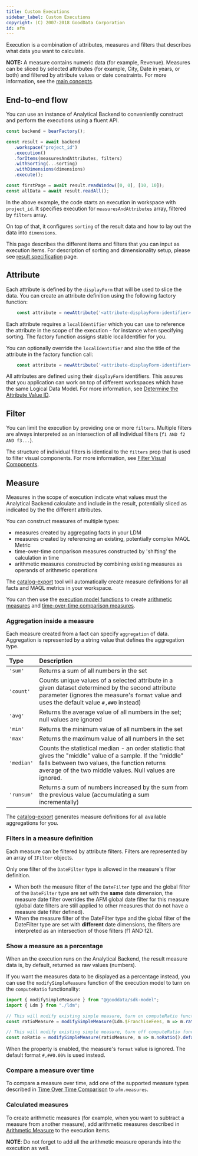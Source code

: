 ```yaml
---
title: Custom Executions
sidebar_label: Custom Executions
copyright: (C) 2007-2018 GoodData Corporation
id: afm
---
```


Execution is a combination of attributes, measures and filters that describes what data you want to calculate. 

**NOTE:** A measure contains numeric data (for example, Revenue). Measures can be sliced by selected attributes (for example, City, Date in years, or both) and filtered by attribute values or date constraints. For more information, see the [main concepts](01_intro__platform_intro.md#main-concepts).   

## End-to-end flow

You can use an instance of Analytical Backend to conveniently construct and perform the executions using a fluent API. 

```javascript
const backend = bearFactory();

const result = await backend
   .workspace("project_id")
   .execution()
   .forItems(measuresAndAttributes, filters)
   .withSorting(...sorting)
   .withDimensions(dimensions)
   .execute();

const firstPage = await result.readWindow([0, 0], [10, 10]);
const allData = await result.readAll();
```

In the above example, the code starts an execution in workspace with `project_id`. It specifies execution for `measuresAndAttributes` array, 
filtered by `filters` array. 

On top of that, it configures `sorting` of the result data and how to lay out the data into `dimensions`. 

This page describes the different items and filters that you can input as execution items. For description of sorting
and dimensionality setup, please see [result specification](50_custom__result.md) page.

## Attribute

Each attribute is defined by the `displayForm` that will be used to slice the data. You can create an attribute 
definition using the following factory function:

```javascript
    const attribute = newAttribute('<attribute-displayForm-identifier>');
```

Each attribute requires a `localIdentifier` which you can use to reference the attribute in the scope of the execution - 
for instance when specifying sorting. The factory function assigns stable localIdentifier for you. 

You can optionally override the `localIdentifier` and also the title of the attribute in the factory function call:

```javascript
    const attribute = newAttribute('<attribute-displayForm-identifier>', m => m.localId('myLocalId').alias('My Attribute'));
```

All attributes are defined using their `displayForm` identifiers. This assures that you application can work on top of
different workspaces which have the same Logical Data Model. For more information, see [Determine the Attribute Value ID](https://help.gooddata.com/display/doc/Determine+the+Attribute+Value+ID).

## Filter

You can limit the execution by providing one or more `filters`. Multiple filters are always interpreted as an intersection of all individual filters \(`f1 AND f2 AND f3...`).

The structure of individual filters is identical to the `filters` prop that is used to filter visual components. For more information, see [Filter Visual Components](30_tips__filter_visual_components.md).

## Measure

Measures in the scope of execution indicate what values must the Analytical Backend calculate and include in the result,
potentially sliced as indicated by the the different attributes.

You can construct measures of multiple types:

-  measures created by aggregating facts in your LDM
-  measures created by referencing an existing, potentially complex MAQL Metric
-  time-over-time comparison measures constructed by 'shifting' the calculation in time
-  arithmetic measures constructed by combining existing measures as operands of arithmetic operations

The [catalog-export](02_start__catalog_export.md) tool will automatically create measure definitions for all facts
and MAQL metrics in your workspace.

You can then use the [execution model functions](02_start__execution_model.md) to create [arithmetic measures](20_misc__arithmetic_measure.md)
and [time-over-time comparison measures](20_misc__time_over_time_comparison.md).

### Aggregation inside a measure

Each measure created from a fact can specify `aggregation` of data. Aggregation is represented by a string value that defines the aggregation type.

| Type | Description |
| :--- | :--- |
| `'sum'` | Returns a sum of all numbers in the set |
| `'count'` | Counts unique values of a selected attribute in a given dataset determined by the second attribute parameter  (ignores the measure's `format` value and uses the default value `#,##0` instead) |
| `'avg'` | Returns the average value of all numbers in the set; null values are ignored |
| `'min'` | Returns the minimum value of all numbers in the set |
| `'max'` | Returns the maximum value of all numbers in the set |
| `'median'` | Counts the statistical median - an order statistic that gives the "middle" value of a sample. If the "middle" falls between two values, the function returns average of the two middle values. Null values are ignored. |
| `'runsum'` | Returns a sum of numbers increased by the sum from the previous value \(accumulating a sum incrementally\) |

The [catalog-export](02_start__catalog_export.md) generates measure definitions for all available aggregations for you.

### Filters in a measure definition

Each measure can be filtered by attribute filters. Filters are represented by an array of `IFilter` objects. 

Only one filter of the `DateFilter` type is allowed in the measure's filter definition.

* When both the measure filter of the `DateFilter` type and the global filter of the `DateFilter` type are set with 
  the **same** date dimension, the measure date filter overrides the AFM global date filter for this measure 
  \(global date filters are still applied to other measures that do not have a measure date filter defined\).
* When the measure filter of the DateFilter type and the global filter of the DateFilter type are set 
  with **different** date dimensions, the filters are interpreted as an intersection of those filters (f1 AND f2).

### Show a measure as a percentage

When an the execution runs on the Analytical Backend, the result measure data is, by default, returned as raw values \(numbers\).

If you want the measures data to be displayed as a percentage instead, you can use the `modifySimpleMeasure` function
of the execution model to turn on the `computeRatio` functionality:

```javascript
import { modifySimpleMeasure } from "@gooddata/sdk-model";
import { Ldm } from "./ldm";

// This will modify existing simple measure, turn on computeRatio functionality and associate new, default localId
const ratioMeasure = modifySimpleMeasure(Ldm.$FranchiseFees, m => m.ratio().defaultLocalId());

// This will modify existing simple measure, turn off computeRatio functionality and associate new, default localId
const noRatio = modifySimpleMeasure(ratioMeasure, m => m.noRatio().defaultLocalId());
```

When the property is enabled, the measure's `format` value is ignored. The default format `#,##0.00%` is used instead.

### Compare a measure over time

To compare a measure over time, add one of the supported measure types described 
in [Time Over Time Comparison](20_misc__time_over_time_comparison.md) to `afm.measures`.

### Calculated measures

To create arithmetic measures (for example, when you want to subtract a measure from another measure), 
add arithmetic measures described in [Arithmetic Measure](20_misc__arithmetic_measure.md) to the execution items.

**NOTE**: Do not forget to add all the arithmetic measure operands into the execution as well.

